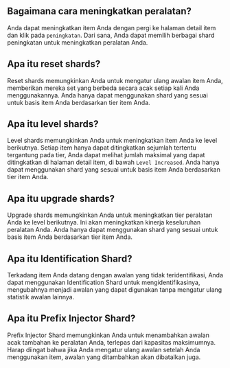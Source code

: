 ## Bagaimana cara meningkatkan peralatan?

Anda dapat meningkatkan item Anda dengan pergi ke halaman detail item dan klik pada `peningkatan`.
Dari sana, Anda dapat memilih berbagai shard peningkatan untuk meningkatkan peralatan Anda.

## Apa itu reset shards?

Reset shards memungkinkan Anda untuk mengatur ulang awalan item Anda, memberikan mereka set yang berbeda secara acak setiap kali Anda menggunakannya.
Anda hanya dapat menggunakan shard yang sesuai untuk basis item Anda berdasarkan tier item Anda.

## Apa itu level shards?

Level shards memungkinkan Anda untuk meningkatkan item Anda ke level berikutnya.
Setiap item hanya dapat ditingkatkan sejumlah tertentu tergantung pada tier, Anda dapat melihat jumlah maksimal yang dapat ditingkatkan di halaman detail item, di bawah `Level Increased`.
Anda hanya dapat menggunakan shard yang sesuai untuk basis item Anda berdasarkan tier item Anda.

## Apa itu upgrade shards?

Upgrade shards memungkinkan Anda untuk meningkatkan tier peralatan Anda ke level berikutnya. Ini akan meningkatkan kinerja keseluruhan peralatan Anda.
Anda hanya dapat menggunakan shard yang sesuai untuk basis item Anda berdasarkan tier item Anda.

## Apa itu Identification Shard?

Terkadang item Anda datang dengan awalan yang tidak teridentifikasi, Anda dapat menggunakan Identification Shard untuk mengidentifikasinya, mengubahnya menjadi awalan yang dapat digunakan tanpa mengatur ulang statistik awalan lainnya.

## Apa itu Prefix Injector Shard?

Prefix Injector Shard memungkinkan Anda untuk menambahkan awalan acak tambahan ke peralatan Anda, terlepas dari kapasitas maksimumnya.
Harap diingat bahwa jika Anda mengatur ulang awalan setelah Anda menggunakan item, awalan yang ditambahkan akan dibatalkan juga.
